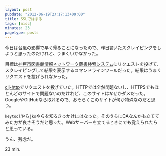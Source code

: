 ```yaml
---
layout: post
pubdate: "2012-06-19T23:17:13+09:00"
title: SSLではまる
tags: [misc]
minutes: 23
pagetype: posts
---
```

今日は台風の影響で早く帰ることになったので、昨日書いたスクレイピングをしようと思ったのだけれど、うまくいかなかった。

目標は[神戸市図書館情報ネットワーク蔵書検索システム](https://www.lib.city.kobe.jp/)にリクエストを投げて、スクレイピングして結果を表示するコマンドラインツールだった。結果はうまくリクエストを投げられなかった。

[clj-http](https://github.com/dakrone/clj-http)でリクエストを投げていた。HTTPでは全然問題ないし、HTTPSでもほとんどのサイトで問題ないのだけれど、このサイトはなぜかダメだった。GoogleやGitHubなら取れるので、おそらくこのサイトが何か特殊なのだと思う。

`keytool`やら`jks`やらを知るきっかけにはなった。そのうちにCAなんかも立ててみた方が良さそうだと思った。Webサーバーを立てるときにでも覚えられたらと思っている。

うん、残念だ。

23 min.

